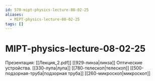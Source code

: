 ```yaml
---
id: 570-mipt-physics-lecture-08-02-25
aliases:
  - MIPT-physics-lecture-08-02-25
tags: []
---
```


# MIPT-physics-lecture-08-02-25
Презентация: [[Лекция_2.pdf]]
[[929-линза|линза]]
Оптические устройства.
[[330-лупа|лупа]]
[[780-телескоп|телескоп]]
[[500-подзорная-труба|подзорная труба]]
[[260-микроскоп|микроскоп]]
